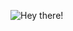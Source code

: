 ![Hey there!](https://github-readme-stats.vercel.app/api?username=seminowel&count_private=true&show_icons=true&theme=radical)
